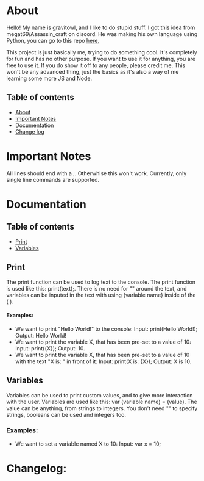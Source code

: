 # About

Hello! My name is gravitowl, and I like to do stupid stuff. I got this idea from megat69/Assassin_craft on discord. He was making his own language using Python, you can go to this repo [here.](https://github.com/megat69/ACPL)

This project is just basically me, trying to do something cool. It's completely for fun and has no other purpose. If you want to use it for anything, you are free to use it. If you do show it off to any people, please credit me. This won't be any advanced thing, just the basics as it's also a way of me learning some more JS and Node.

## Table of contents

* [About](https://github.com/gravitowl/graviton-language#about)
* [Important Notes](https://github.com/gravitowl/graviton-language#important-notes)
* [Documentation](https://github.com/gravitowl/graviton-language#documentation)
* [Change log](https://github.com/gravitowl/graviton-language#change-log)

# Important Notes

All lines should end with a ;. Otherwhise this won't work. Currently, only single line commands are supported.

# Documentation

## Table of contents

* [Print](https://github.com/gravitowl/graviton-language#print)
* [Variables](https://github.com/gravitowl/graviton-language#variables)

## Print

The print function can be used to log text to the console. The print function is used like this: print(text);. There is no need for "" around the text, and variables can be inputed in the text with using {variable name} inside of the ( ).

#### Examples:

* We want to print "Hello World!" to the console:
Input: print(Hello World!); Output: Hello World!
* We want to print the variable X, that has been pre-set to a value of 10:
Input: print({X}); Output: 10.
* We want to print the variable X, that has been pre-set to a value of 10 with the text "X is: " in front of it:
Input: print(X is: {X}); Output: X is 10.

## Variables

Variables can be used to print custom values, and to give more interaction with the user. Variables are used like this: var (variable name) = (value). The value can be anything, from strings to integers. You don't need "" to specify strings, booleans can be used and integers too.

### Examples:

* We want to set a variable named X to 10:
Input: var x = 10;

# Changelog:
